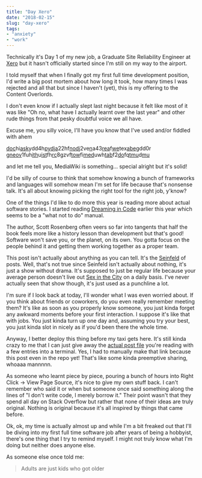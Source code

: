 ```yaml
---
title: "Day Xero"
date: "2018-02-15"
slug: "day-xero"
tags:
- "anxiety"
- "work"
---
```


Technically it's Day 1 of my new job, a Graduate Site Reliability Engineer at [Xero](https://www.xero.com/nz/) but it hasn't officially started since I'm still on my way to the airport.

I told myself that when I finally got my first full time development position, I'd write a big post mortem about how long it took, how many times I was rejected and all that but since I haven't (yet), this is my offering to the Content Overlords.

I don't even know if I actually slept last night because it felt like most of it was like "Oh no, what have I actually learnt over the last year" and other rude things from that pesky doubtful voice we all have.

Excuse me, you silly voice, I'll have you know that I've used and/or fiddled with ahem

[doc](https://docker.com/)hi[ask](http://flask.pocoo.org/)ydd4h[py](https://www.python.org/)[dja](https://www.djangoproject.com/)22hf[nod](https://nodejs.org/en/)j2ve[n](https://www.npmjs.com/)a43[rea](https://reactjs.org/)f[we](https://webpack.js.org/)tex[abe](https://babeljs.io/)gdd0r g[neov](https://neovim.io/)1fuh[ith](https://github.com/)u[ist](https://github.com/lepture/mistune)fh[rc](https://www.archlinux.org/)8gzvf[tow](https://www.gnu.org/software/stow/)fi[med](https://www.mediawiki.org/wiki/MediaWiki)uwh[tab](https://www.mediawiki.org/wiki/Extension:Tabber)f2[do](https://github.com/marcus-crane/dotfiles)fq[tmu](https://github.com/tmux/tmux)d[mu](https://www.neomutt.org/)

and let me tell you, MediaWiki is something… special alright but it's solid!

I'd be silly of course to think that somehow knowing a bunch of frameworks and languages will somehow mean I'm set for life because that's nonsense talk. It's all about knowing picking the right tool for the right job, y'know?

One of the things I'd like to do more this year is reading more about actual software stories. I started reading [Dreaming in Code](https://en.wikipedia.org/wiki/Dreaming_in_Code) earlier this year which seems to be a "what not to do" manual.

The author, Scott Rosenberg often veers so far into tangents that half the book feels more like a history lesson than development but that's good! Software won't save you, or the planet, on its own. You gotta focus on the people behind it and getting them working together as a proper team.

This post isn't actually about anything as you can tell. It's the [Seinfeld](https://en.wikipedia.org/wiki/Seinfeld) of posts. Well, that's not true since Seinfeld isn't actually about nothing, it's just a show without drama. It's supposed to just be regular life because your average person doesn't live out [Sex in the City](https://en.wikipedia.org/wiki/Sex_and_the_City) on a daily basis. I've never actually seen that show though, it's just used as a punchline a lot.

I'm sure if I look back at today, I'll wonder what I was even worried about. If you think about friends or coworkers, do you even really remember meeting them? It's like as soon as you properly know someone, you just kinda forget any awkward moments before your first interaction. I suppose it's like that with jobs. You just kinda turn up one day and, assuming you try your best, you just kinda slot in nicely as if you'd been there the whole time.

Anyway, I better deploy this thing before my taxi gets here. It's still kinda crazy to me that I can just give away the [actual post file](https://github.com/marcus-crane/site/blob/95ae742bbf33662f4dd4cf284e463d0f9320c8d1/site/posts/blog/2018/2018-02-12-day-xero.md) you're reading with a few entries into a terminal. Yes, I had to manually make that link because this post even in the repo yet! That's like some kinda preemptive sharing, whoaaa mannnnn.

As someone who learnt piece by piece, pouring a bunch of hours into Right Click -> View Page Source, it's nice to give my own stuff back. I can't remember who said it or when but someone once said something along the lines of "I don't write code, I merely borrow it." Their point wasn't that they spend all day on Stack Overflow but rather that none of their ideas are truly original. Nothing is original because it's all inspired by things that came before.

Ok, ok, my time is actually almost up and while I'm a bit freaked out that I'll be diving into my first full time software job after years of being a hobbyist, there's one thing that I try to remind myself. I might not truly know what I'm doing but neither does anyone else.

As someone else once told me:

> Adults are just kids who got older
